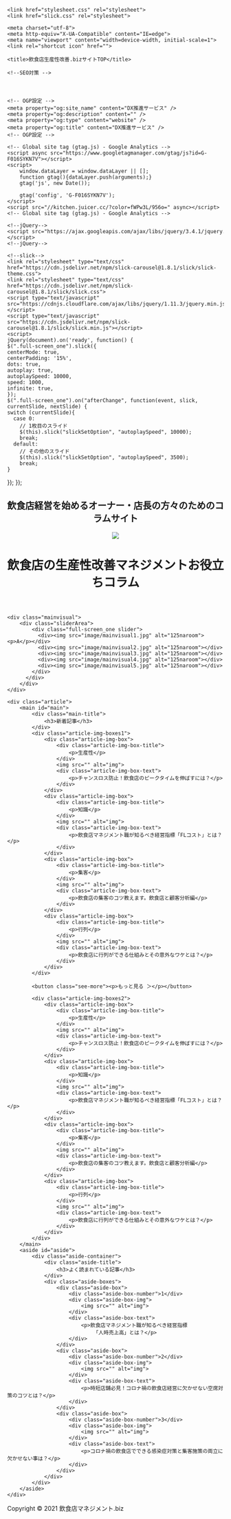 <html lang="ja">

<head>

    <link href="stylesheet.css" rel="stylesheet">
    <link href="slick.css" rel="stylesheet">

    <meta charset="utf-8">
    <meta http-equiv="X-UA-Compatible" content="IE=edge">
    <meta name="viewport" content="width=device-width, initial-scale=1">
    <link rel="shortcut icon" href="">

    <title>飲食店生産性改善.bizサイトTOP</title>

    <!--SEO対策 -->
　　<meta name="description"  content="" />
    <meta content='' name='keywords'>
    <!--SEO対策 -->

    <!-- OGP設定 -->
    <meta property="og:site_name" content="DX推進サービス" />
    <meta property="og:description" content="" />
    <meta property="og:type" content="website" />
    <meta property="og:title" content="DX推進サービス" />
    <!-- OGP設定 -->
    
    <!-- Global site tag (gtag.js) - Google Analytics -->
    <script async src="https://www.googletagmanager.com/gtag/js?id=G-F016SYKN7V"></script>
    <script>
        window.dataLayer = window.dataLayer || [];
        function gtag(){dataLayer.push(arguments);}
        gtag('js', new Date());

        gtag('config', 'G-F016SYKN7V');
    </script>
    <script src="//kitchen.juicer.cc/?color=fWPw3L/956o=" async></script>
    <!-- Global site tag (gtag.js) - Google Analytics -->

    <!--jQuery-->
    <script src="https://ajax.googleapis.com/ajax/libs/jquery/3.4.1/jquery.min.js"></script>
    <!--jQuery-->

    <!--slick-->
    <link rel="stylesheet" type="text/css" href="https://cdn.jsdelivr.net/npm/slick-carousel@1.8.1/slick/slick-theme.css">
    <link rel="stylesheet" type="text/css" href="https://cdn.jsdelivr.net/npm/slick-carousel@1.8.1/slick/slick.css">
    <script type="text/javascript" src="https://cdnjs.cloudflare.com/ajax/libs/jquery/1.11.3/jquery.min.js"></script>
    <script type="text/javascript" src="https://cdn.jsdelivr.net/npm/slick-carousel@1.8.1/slick/slick.min.js"></script>
    <script>
    jQuery(document).on('ready', function() {
    $(".full-screen_one").slick({
    centerMode: true,
    centerPadding: '15%',
    dots: true,
    autoplay: true,
    autoplaySpeed: 10000,
    speed: 1000,
    infinite: true,
    });
    $(".full-screen_one").on("afterChange", function(event, slick, currentSlide, nextSlide) {
    switch (currentSlide){
      case 0:
        // 1枚目のスライド
        $(this).slick("slickSetOption", "autoplaySpeed", 10000);
        break;
      default:
        // その他のスライド
        $(this).slick("slickSetOption", "autoplaySpeed", 3500);
        break;
    }
  });
});
    </script>
    <!--slick-->

</head>

<body>
    <header id="header">
        <div class="header-container">
            <div class="header-upper">
                <h2>飲食店経営を始めるオーナー・店長の方々のためのコラムサイト</h2>
            </div>
            <div class="header-bottom">
                <img src="./image/column_title.jpg">
                <h1>飲食店の生産性改善マネジメントお役立ちコラム</h1>
            </div>
        </div>
    </header>

    <div class="mainvisual">
        <div class="sliderArea">
            <div class="full-screen_one slider">
              <div><img src="image/mainvisual1.jpg" alt="125naroom"><p>A</p></div>
              <div><img src="image/mainvisual2.jpg" alt="125naroom"></div>
              <div><img src="image/mainvisual3.jpg" alt="125naroom"></div>
              <div><img src="image/mainvisual4.jpg" alt="125naroom"></div>
              <div><img src="image/mainvisual5.jpg" alt="125naroom"></div>
            </div>
          </div>
        </div>
    </div>

    <div class="article">
        <main id="main">
            <div class="main-title">
                <h3>新着記事</h3>
            </div>
            <div class="article-img-boxes1">
                <div class="article-img-box">
                    <div class="article-img-box-title">
                        <p>生産性</p>
                    </div>
                    <img src="" alt="img">
                    <div class="article-img-box-text">
                        <p>チャンスロス防止！飲食店のピークタイムを伸ばすには？</p>
                    </div>
                </div>
                <div class="article-img-box">
                    <div class="article-img-box-title">
                        <p>知識</p>
                    </div>
                    <img src="" alt="img">
                    <div class="article-img-box-text">
                        <p>飲食店マネジメント職が知るべき経営指標「FLコスト」とは？</p>
                    </div>
                </div>
                <div class="article-img-box">
                    <div class="article-img-box-title">
                        <p>集客</p>
                    </div>
                    <img src="" alt="img">
                    <div class="article-img-box-text">
                        <p>飲食店の集客のコツ教えます。飲食店と顧客分析編</p>
                    </div>
                </div>
                <div class="article-img-box">
                    <div class="article-img-box-title">
                        <p>行列</p>
                    </div>
                    <img src="" alt="img">
                    <div class="article-img-box-text">
                        <p>飲食店に行列ができる仕組みとその意外なワケとは？</p>
                    </div>
                </div>
            </div>

            <button class="see-more"><p>もっと見る ＞</p></button>

            <div class="article-img-boxes2">
                <div class="article-img-box">
                    <div class="article-img-box-title">
                        <p>生産性</p>
                    </div>
                    <img src="" alt="img">
                    <div class="article-img-box-text">
                        <p>チャンスロス防止！飲食店のピークタイムを伸ばすには？</p>
                    </div>
                </div>
                <div class="article-img-box">
                    <div class="article-img-box-title">
                        <p>知識</p>
                    </div>
                    <img src="" alt="img">
                    <div class="article-img-box-text">
                        <p>飲食店マネジメント職が知るべき経営指標「FLコスト」とは？</p>
                    </div>
                </div>
                <div class="article-img-box">
                    <div class="article-img-box-title">
                        <p>集客</p>
                    </div>
                    <img src="" alt="img">
                    <div class="article-img-box-text">
                        <p>飲食店の集客のコツ教えます。飲食店と顧客分析編</p>
                    </div>
                </div>
                <div class="article-img-box">
                    <div class="article-img-box-title">
                        <p>行列</p>
                    </div>
                    <img src="" alt="img">
                    <div class="article-img-box-text">
                        <p>飲食店に行列ができる仕組みとその意外なワケとは？</p>
                    </div>
                </div>
            </div>
        </main>
        <aside id="aside">
            <div class="aside-container">
                <div class="aside-title">
                    <h3>よく読まれている記事</h3>
                </div>
                <div class="aside-boxes">
                    <div class="aside-box">
                        <div class="aside-box-number">1</div>
                        <div class="aside-box-img">
                            <img src="" alt="img">
                        </div>
                        <div class="aside-box-text">
                            <p>飲食店マネジメント職が知るべき経営指標
                                「人時売上高」とは？</p>
                        </div>
                    </div>
                    <div class="aside-box">
                        <div class="aside-box-number">2</div>
                        <div class="aside-box-img">
                            <img src="" alt="img">
                        </div>
                        <div class="aside-box-text">
                            <p>時短店舗必見！コロナ禍の飲食店経営に欠かせない空席対策のコツとは？</p>
                        </div>
                    </div>
                    <div class="aside-box">
                        <div class="aside-box-number">3</div>
                        <div class="aside-box-img">
                            <img src="" alt="img">
                        </div>
                        <div class="aside-box-text">
                            <p>コロナ禍の飲食店でできる感染症対策と集客施策の両立に欠かせない事は？</p>
                        </div>
                    </div>
                </div>
            </div>
        </aside>
    </div>

</body>
<footer id="footer">
    <p>Copyright © 2021 飲食店マネジメント.biz</p>
</footer>
</html>


